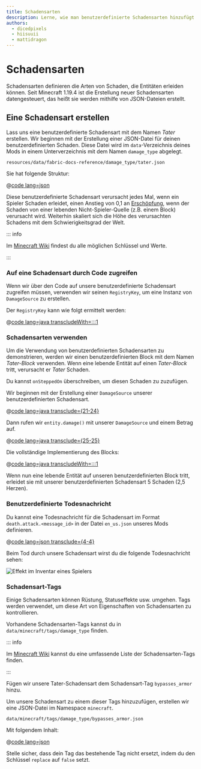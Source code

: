 ```yaml
---
title: Schadensarten
description: Lerne, wie man benutzerdefinierte Schadensarten hinzufügt.
authors:
  - dicedpixels
  - hiisuuii
  - mattidragon
---
```


# Schadensarten

Schadensarten definieren die Arten von Schaden, die Entitäten erleiden können. Seit Minecraft 1.19.4 ist die Erstellung neuer Schadensarten datengesteuert, das heißt sie werden mithilfe von JSON-Dateien erstellt.

## Eine Schadensart erstellen

Lass uns eine benutzerdefinierte Schadensart mit dem Namen _Tater_ erstellen. Wir beginnen mit der Erstellung einer JSON-Datei für deinen benutzerdefinierten Schaden. Diese Datei wird im `data`-Verzeichnis deines Mods in einem Unterverzeichnis mit dem Namen `damage_type` abgelegt.

```:no-line-numbers
resources/data/fabric-docs-reference/damage_type/tater.json
```

Sie hat folgende Struktur:

@[code lang=json](@/reference/latest/src/main/generated/data/fabric-docs-reference/damage_type/tater.json)

Diese benutzerdefinierte Schadensart verursacht jedes Mal, wenn ein Spieler Schaden erleidet, einen Anstieg von 0,1 an [Erschöpfung](https://de.minecraft.wiki/w/Hunger#Ersch%C3%B6pfung), wenn der Schaden von einer lebenden Nicht-Spieler-Quelle (z.B. einem Block) verursacht wird. Weiterhin skaliert sich die Höhe des verursachten Schadens mit dem Schwierigkeitsgrad der Welt.

::: info

Im [Minecraft Wiki](https://de.minecraft.wiki/w/Schadensarten#Dateiformat) findest du alle möglichen Schlüssel und Werte.

:::

### Auf eine Schadensart durch Code zugreifen

Wenn wir über den Code auf unsere benutzerdefinierte Schadensart zugreifen müssen, verwenden wir seinen `RegistryKey`, um eine Instanz von `DamageSource` zu erstellen.

Der `RegistryKey` kann wie folgt ermittelt werden:

@[code lang=java transcludeWith=:::1](@/reference/latest/src/main/java/com/example/docs/damage/FabricDocsReferenceDamageTypes.java)

### Schadensarten verwenden

Um die Verwendung von benutzerdefinierten Schadensarten zu demonstrieren, werden wir einen benutzerdefinierten Block mit dem Namen _Tater-Block_ verwenden. Wenn eine lebende Entität auf einen _Tater-Block_ tritt, verursacht er _Tater_ Schaden.

Du kannst `onSteppedOn` überschreiben, um diesen Schaden zu zuzufügen.

Wir beginnen mit der Erstellung einer `DamageSource` unserer benutzerdefinierten Schadensart.

@[code lang=java transclude={21-24}](@/reference/latest/src/main/java/com/example/docs/damage/TaterBlock.java)

Dann rufen wir `entity.damage()` mit unserer `DamageSource` und einem Betrag auf.

@[code lang=java transclude={25-25}](@/reference/latest/src/main/java/com/example/docs/damage/TaterBlock.java)

Die vollständige Implementierung des Blocks:

@[code lang=java transcludeWith=:::1](@/reference/latest/src/main/java/com/example/docs/damage/TaterBlock.java)

Wenn nun eine lebende Entität auf unseren benutzerdefinierten Block tritt, erleidet sie mit unserer benutzerdefinierten Schadensart 5 Schaden (2,5 Herzen).

### Benutzerdefinierte Todesnachricht

Du kannst eine Todesnachricht für die Schadensart im Format `death.attack.<message_id>` in der Datei `en_us.json` unseres Mods definieren.

@[code lang=json transclude={4-4}](@/reference/latest/src/main/resources/assets/fabric-docs-reference/lang/en_us.json)

Beim Tod durch unsere Schadensart wirst du die folgende Todesnachricht sehen:

![Effekt im Inventar eines Spielers](/assets/develop/tater-damage-death.png)

### Schadensart-Tags

Einige Schadensarten können Rüstung, Statuseffekte usw. umgehen. Tags werden verwendet, um diese Art von Eigenschaften von Schadensarten zu kontrollieren.

Vorhandene Schadensarten-Tags kannst du in `data/minecraft/tags/damage_type` finden.

::: info

Im [Minecraft Wiki](https://minecraft.wiki/w/Tag#Damage_types) kannst du eine umfassende Liste der Schadensarten-Tags finden.

:::

Fügen wir unsere Tater-Schadensart dem Schadensart-Tag `bypasses_armor` hinzu.

Um unsere Schadensart zu einem dieser Tags hinzuzufügen, erstellen wir eine JSON-Datei im Namespace `minecraft`.

```:no-line-numbers
data/minecraft/tags/damage_type/bypasses_armor.json
```

Mit folgendem Inhalt:

@[code lang=json](@/reference/latest/src/main/generated/data/minecraft/tags/damage_type/bypasses_armor.json)

Stelle sicher, dass dein Tag das bestehende Tag nicht ersetzt, indem du den Schlüssel `replace` auf `false` setzt.
